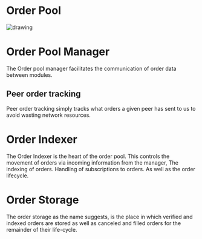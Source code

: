 # Order Pool 
![drawing](../assets/order-pool.png)

# Order Pool Manager
The Order pool manager facilitates the communication of order data between modules. 
##  Peer order tracking
Peer order tracking simply tracks what orders a given peer has sent to us to avoid
wasting network resources.
# Order Indexer
The Order Indexer is the heart of the order pool. This controls the movement of orders via incoming information from the manager,
The indexing of orders. Handling of subscriptions to orders. As well as the order lifecycle.
# Order Storage
The order storage as the name suggests, is the place in which verified and indexed orders are stored as well as canceled and filled orders for
the remainder of their life-cycle.


